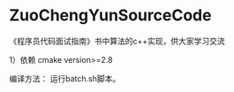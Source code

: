 # ZuoChengYunSourceCode
《程序员代码面试指南》书中算法的c++实现，供大家学习交流

1）依赖
cmake version>=2.8

编译方法：
运行batch.sh脚本。
